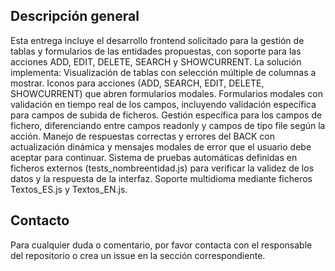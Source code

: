 ## Descripción general

Esta entrega incluye el desarrollo frontend solicitado para la gestión de tablas y formularios de las entidades propuestas, con soporte para las acciones ADD, EDIT, DELETE, SEARCH y SHOWCURRENT. La solución implementa:
    Visualización de tablas con selección múltiple de columnas a mostrar.
    Iconos para acciones (ADD, SEARCH, EDIT, DELETE, SHOWCURRENT) que abren formularios modales.
    Formularios modales con validación en tiempo real de los campos, incluyendo validación específica para campos de subida de ficheros.
    Gestión específica para los campos de fichero, diferenciando entre campos readonly y campos de tipo file según la acción.
    Manejo de respuestas correctas y errores del BACK con actualización dinámica y mensajes modales de error que el usuario debe aceptar para continuar.
    Sistema de pruebas automáticas definidas en ficheros externos (tests_nombreentidad.js) para verificar la validez de los datos y la respuesta de la interfaz.
    Soporte multidioma mediante ficheros Textos_ES.js y Textos_EN.js.
    

## Contacto

Para cualquier duda o comentario, por favor contacta con el responsable del repositorio o crea un issue en la sección correspondiente.
